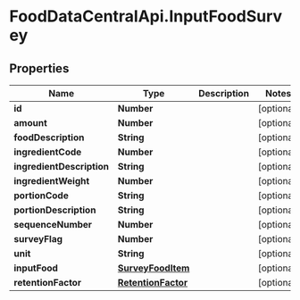 # FoodDataCentralApi.InputFoodSurvey

## Properties
Name | Type | Description | Notes
------------ | ------------- | ------------- | -------------
**id** | **Number** |  | [optional] 
**amount** | **Number** |  | [optional] 
**foodDescription** | **String** |  | [optional] 
**ingredientCode** | **Number** |  | [optional] 
**ingredientDescription** | **String** |  | [optional] 
**ingredientWeight** | **Number** |  | [optional] 
**portionCode** | **String** |  | [optional] 
**portionDescription** | **String** |  | [optional] 
**sequenceNumber** | **Number** |  | [optional] 
**surveyFlag** | **Number** |  | [optional] 
**unit** | **String** |  | [optional] 
**inputFood** | [**SurveyFoodItem**](SurveyFoodItem.md) |  | [optional] 
**retentionFactor** | [**RetentionFactor**](RetentionFactor.md) |  | [optional] 
